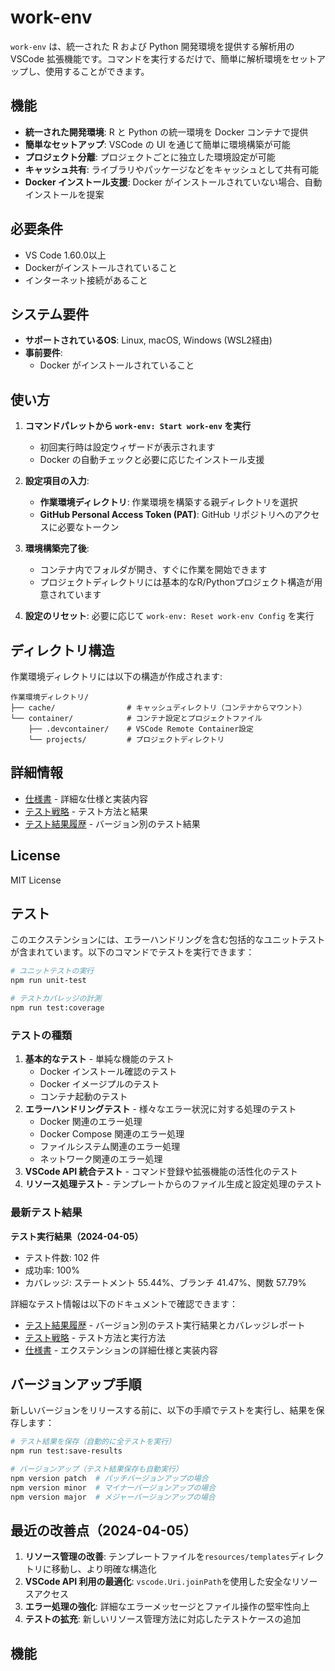 # work-env

`work-env` は、統一された R および Python 開発環境を提供する解析用の VSCode 拡張機能です。コマンドを実行するだけで、簡単に解析環境をセットアップし、使用することができます。

## 機能

- **統一された開発環境**: R と Python の統一環境を Docker コンテナで提供
- **簡単なセットアップ**: VSCode の UI を通じて簡単に環境構築が可能
- **プロジェクト分離**: プロジェクトごとに独立した環境設定が可能
- **キャッシュ共有**: ライブラリやパッケージなどをキャッシュとして共有可能
- **Docker インストール支援**: Docker がインストールされていない場合、自動インストールを提案

## 必要条件

- VS Code 1.60.0以上
- Dockerがインストールされていること
- インターネット接続があること

## システム要件

- **サポートされているOS**: Linux, macOS, Windows (WSL2経由)
- **事前要件**:
  - Docker がインストールされていること

## 使い方

1. **コマンドパレットから `work-env: Start work-env` を実行**
   - 初回実行時は設定ウィザードが表示されます
   - Docker の自動チェックと必要に応じたインストール支援

2. **設定項目の入力**:
   - **作業環境ディレクトリ**: 作業環境を構築する親ディレクトリを選択
   - **GitHub Personal Access Token (PAT)**: GitHub リポジトリへのアクセスに必要なトークン

3. **環境構築完了後**:
   - コンテナ内でフォルダが開き、すぐに作業を開始できます
   - プロジェクトディレクトリには基本的なR/Pythonプロジェクト構造が用意されています

4. **設定のリセット**: 必要に応じて `work-env: Reset work-env Config` を実行

## ディレクトリ構造

作業環境ディレクトリには以下の構造が作成されます:

```
作業環境ディレクトリ/
├── cache/                # キャッシュディレクトリ（コンテナからマウント）
└── container/            # コンテナ設定とプロジェクトファイル
    ├── .devcontainer/    # VSCode Remote Container設定
    └── projects/         # プロジェクトディレクトリ
```

## 詳細情報

- [仕様書](docs/specification.md) - 詳細な仕様と実装内容
- [テスト戦略](docs/testing.md) - テスト方法と結果
- [テスト結果履歴](docs/test_results/README.md) - バージョン別のテスト結果

## License

MIT License

## テスト

このエクステンションには、エラーハンドリングを含む包括的なユニットテストが含まれています。以下のコマンドでテストを実行できます：

```bash
# ユニットテストの実行
npm run unit-test

# テストカバレッジの計測
npm run test:coverage
```

### テストの種類

1. **基本的なテスト** - 単純な機能のテスト
   - Docker インストール確認のテスト
   - Docker イメージプルのテスト
   - コンテナ起動のテスト
2. **エラーハンドリングテスト** - 様々なエラー状況に対する処理のテスト
   - Docker 関連のエラー処理
   - Docker Compose 関連のエラー処理
   - ファイルシステム関連のエラー処理
   - ネットワーク関連のエラー処理
3. **VSCode API 統合テスト** - コマンド登録や拡張機能の活性化のテスト
4. **リソース処理テスト** - テンプレートからのファイル生成と設定処理のテスト

### 最新テスト結果

**テスト実行結果（2024-04-05）**

- テスト件数: 102 件
- 成功率: 100%
- カバレッジ: ステートメント 55.44%、ブランチ 41.47%、関数 57.79%

詳細なテスト情報は以下のドキュメントで確認できます：

- [テスト結果履歴](docs/test_results/README.md) - バージョン別のテスト実行結果とカバレッジレポート
- [テスト戦略](docs/testing.md) - テスト方法と実行方法
- [仕様書](docs/specification.md) - エクステンションの詳細仕様と実装内容

## バージョンアップ手順

新しいバージョンをリリースする前に、以下の手順でテストを実行し、結果を保存します：

```bash
# テスト結果を保存（自動的に全テストを実行）
npm run test:save-results

# バージョンアップ（テスト結果保存も自動実行）
npm version patch  # パッチバージョンアップの場合
npm version minor  # マイナーバージョンアップの場合
npm version major  # メジャーバージョンアップの場合
```

## 最近の改善点（2024-04-05）

1. **リソース管理の改善**: テンプレートファイルを`resources/templates`ディレクトリに移動し、より明確な構造化
2. **VSCode API 利用の最適化**: `vscode.Uri.joinPath`を使用した安全なリソースアクセス
3. **エラー処理の強化**: 詳細なエラーメッセージとファイル操作の堅牢性向上
4. **テストの拡充**: 新しいリソース管理方法に対応したテストケースの追加

## 機能
